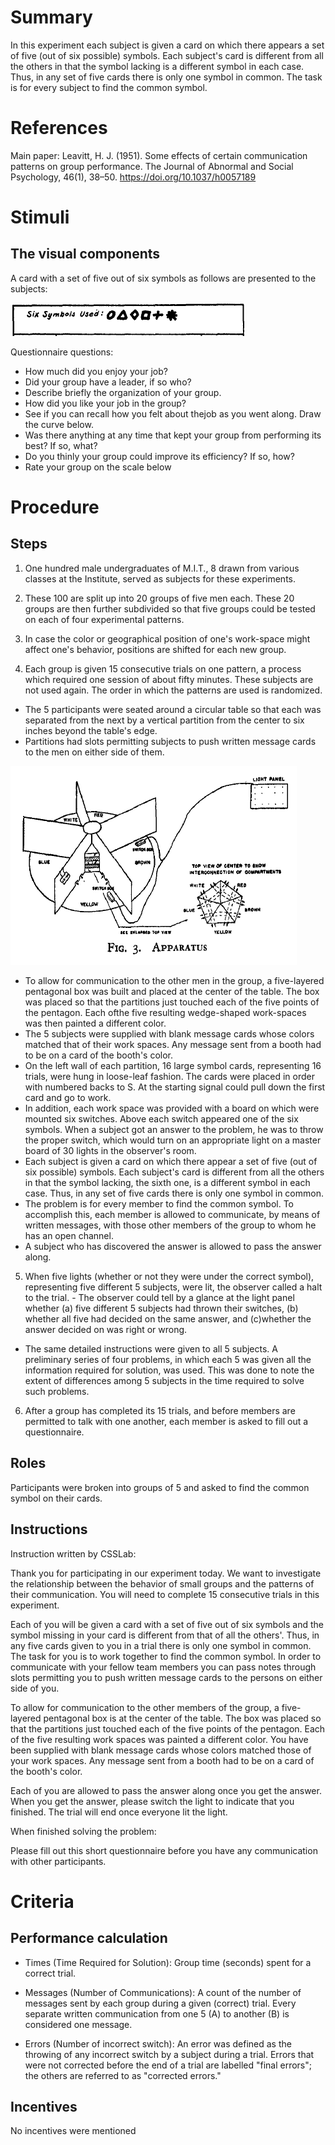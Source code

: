 # Summary
In this experiment each subject is given a card on which there appears a set of five (out of six possible) symbols. Each subject's card is different from all the others in that the symbol lacking is a different symbol in each case. Thus, in any set of five cards there is only one symbol in common. The task is for every subject to find the common symbol.

# References
Main paper: Leavitt, H. J. (1951). Some effects of certain communication patterns on group performance. The Journal of Abnormal and Social Psychology, 46(1), 38–50. https://doi.org/10.1037/h0057189

# Stimuli
## The visual components
A card with a set of five out of six symbols as follows are presented to the subjects:

![Alt text](/images/Find_the_common_symbol.jpg)

Questionnaire questions:
- How much did you enjoy your job?
- Did your group have a leader, if so who?
- Describe briefly the organization of your group.
- How did you like your job in the group?
- See if you can recall how you felt about thejob as you went along. Draw the curve below.
- Was there anything at any time that kept your group from performing its best? If so, what?
- Do you thinly your group could improve its efficiency? If so, how?
- Rate your group on the scale below

# Procedure
## Steps

1. One hundred male undergraduates of M.I.T., 8 drawn from various classes at the Institute, served as subjects for these experiments.

2. These 100 are split up into 20 groups of five men each. These 20 groups are then further subdivided so that five groups could be tested on each of four experimental patterns.

3. In case the color or geographical position of one's work-space might affect one's behavior, positions are shifted for each new group.

4. Each group is given 15 consecutive trials on one pattern, a process which required one session of about fifty minutes. These subjects are not used again. The order in which the patterns are used is randomized.
  - The 5 participants were seated around a circular table so that each was separated from the next by a vertical partition from the center to six inches beyond the table's edge.
  - Partitions had slots permitting subjects to push written message cards to the men on either side of them.
  
  ![Alt text](/images/Find_the_common_symbol_table.png)
  
  - To allow for communication to the other men in the group, a five-layered pentagonal box was built and placed at the center of the table. The box was placed so that the partitions just touched each of the five points of the pentagon. Each ofthe five resulting wedge-shaped work-spaces was then painted a different color.
  - The 5 subjects were supplied with blank message cards whose colors matched that of their work spaces. Any message sent from a booth had to be on a card of the booth's color.
  - On the left wall of each partition, 16 large symbol cards, representing 16 trials, were hung in loose-leaf fashion. The cards were placed in order with numbered backs to S. At the starting signal could pull down the first card and go to work.
  - In addition, each work space was provided with a board on which were mounted six switches. Above each switch appeared one of the six symbols. When a subject got an answer to the problem, he was to throw the proper switch, which would turn on an appropriate light on a master board of 30 lights in the observer's room.
  - Each subject is given a card on which there appear a set of five (out of six possible) symbols. Each subject's card is different from all the others in that the symbol lacking, the sixth one, is a different symbol in each case. Thus, in any set of five cards there is only one symbol in common.
  - The problem is for every member to find the common symbol. To accomplish this, each member is allowed to communicate, by means of written messages, with those other members of the group to whom he has an open channel.
  - A subject who has discovered the answer is allowed to pass the answer along.
  
5. When five lights (whether or not they were under the correct symbol), representing five different 5 subjects, were lit, the observer called a halt to the trial.   - The observer could tell by a glance at the light panel whether (a) five different 5 subjects had thrown their switches, (b) whether all five had decided on the same answer, and (c)whether the answer decided on was right or wrong.
  - The same detailed instructions were given to all 5 subjects. A preliminary series of four problems, in which each 5 was given all the information required for solution, was used. This was done to note the extent of differences among 5 subjects in the time required to solve such problems.
  
6. After a group has completed its 15 trials, and before members are permitted to talk with one another, each member is asked to fill out a questionnaire.

## Roles 

Participants were broken into groups of 5 and asked to find the common symbol on their cards.

## Instructions

Instruction written by CSSLab:

Thank you for participating in our experiment today. We want to investigate the relationship between the behavior of small groups and the patterns of their communication. You will need to complete 15 consecutive trials in this experiment.

Each of you will be given a card with a set of five out of six symbols and the symbol missing in your card is different from that of all the others'. Thus, in any five cards given to you in a trial there is only one symbol in common. The task for you is to work together to find the common symbol. In order to communicate with your fellow team members you can pass notes through slots permitting you to push written message cards to the persons on either side of you.

To allow for communication to the other members of the group, a five-layered pentagonal box is at the center of the table. The box was placed so that the partitions just touched each of the five points of the pentagon. Each of the five resulting work spaces was painted a different color. You have been supplied with blank message cards whose colors matched those of your work spaces. Any message sent from a booth had to be on a card of the booth's color.

Each of you are allowed to pass the answer along once you get the answer. When you get the answer, please switch the light to indicate that you finished. The trial will end once everyone lit the light.

When finished solving the problem:

Please fill out this short questionnaire before you have any communication with other participants.

# Criteria
## Performance calculation

- Times (Time Required for Solution):
  Group time (seconds) spent for a correct trial.

- Messages (Number of Communications):
  A count of the number of messages sent by each group during a given (correct) trial. Every separate written communication from one 5 (A) to another (B) is considered one message.

- Errors (Number of incorrect switch):
  An error was defined as the throwing of any incorrect switch by a subject during a trial. Errors that were not corrected before the end of a trial are labelled "final errors"; the others are referred to as "corrected errors."

## Incentives

No incentives were mentioned
